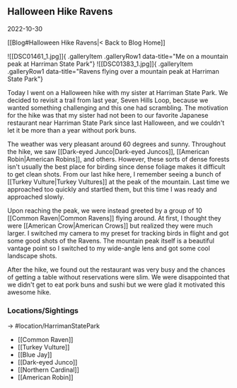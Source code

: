 
## Halloween Hike Ravens
2022-10-30

[[Blog#Halloween Hike Ravens|< Back to Blog Home]]

![[DSC01461_1.jpg]]{ .galleryItem .galleryRow1 data-title="Me on a mountain peak at Harriman State Park"}
![[DSC01383_1.jpg]]{ .galleryItem .galleryRow1 data-title="Ravens flying over a mountain peak at Harriman State Park"}

Today I went on a Halloween hike with my sister at Harriman State Park. We decided to revisit a trail from last year, Seven Hills Loop, because we wanted something challenging and this one had scrambling. The motivation for the hike was that my sister had not been to our favorite Japanese restaurant near Harriman State Park since last Halloween, and we couldn't let it be more than a year without pork buns.

The weather was very pleasant around 60 degrees and sunny. Throughout the hike, we saw [[Dark-eyed Junco|Dark-eyed Juncos]], [[American Robin|American Robins]], and others. However, these sorts of dense forests isn't usually the best place for birding since dense foliage makes it difficult to get clean shots. From our last hike here, I remember seeing a bunch of [[Turkey Vulture|Turkey Vultures]] at the peak of the mountain. Last time we approached too quickly and startled them, but this time I was ready and approached slowly. 

Upon reaching the peak, we were instead greeted by a group of 10 [[Common Raven|Common Ravens]] flying around. At first, I thought they were [[American Crow|American Crows]] but realized they were much larger. I switched my camera to my preset for tracking birds in flight and got some good shots of the Ravens. The mountain peak itself is a beautiful vantage point so I switched to my wide-angle lens and got some cool landscape shots.

After the hike, we found out the restaurant was very busy and the chances of getting a table without reservations were slim. We were disappointed that we didn't get to eat pork buns and sushi but we were glad it motivated this awesome hike.

### Locations/Sightings

-> #location/HarrimanStatePark 

- [[Common Raven]]
- [[Turkey Vulture]]
- [[Blue Jay]]
- [[Dark-eyed Junco]]
- [[Northern Cardinal]]
- [[American Robin]]